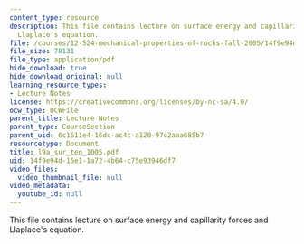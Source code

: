 ```yaml
---
content_type: resource
description: This file contains lecture on surface energy and capillarity forces and
  Llaplace's equation.
file: /courses/12-524-mechanical-properties-of-rocks-fall-2005/14f9e94d15e11a724b64c75e93946df7_l9a_sur_ten_1005.pdf
file_size: 78131
file_type: application/pdf
hide_download: true
hide_download_original: null
learning_resource_types:
- Lecture Notes
license: https://creativecommons.org/licenses/by-nc-sa/4.0/
ocw_type: OCWFile
parent_title: Lecture Notes
parent_type: CourseSection
parent_uid: 6c1611e4-16dc-ac4c-a120-97c2aaa685b7
resourcetype: Document
title: l9a_sur_ten_1005.pdf
uid: 14f9e94d-15e1-1a72-4b64-c75e93946df7
video_files:
  video_thumbnail_file: null
video_metadata:
  youtube_id: null
---
```

This file contains lecture on surface energy and capillarity forces and Llaplace's equation.